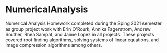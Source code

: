 # NumericalAnalysis

Numerical Analysis Homework completed during the Sping 2021 semester as group project work with Erin O'Rourk, Annika Fagerstrom, Andrew Souther, Rhea Sampat, and Jaime Lopez in all projects. These projects covered root finding algorithms, solving systems of linear equations, and image compression algorithms among others. 
